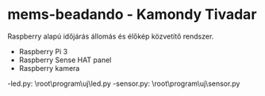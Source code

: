 # mems-beadando - Kamondy Tivadar
Raspberry alapú időjárás állomás és élőkép közvetítő rendszer.

- Raspberry Pi 3
- Raspberry Sense HAT panel
- Raspberry kamera

-led.py:                \root\program\uj\led.py
-sensor.py:            \root\program\uj\sensor.py
